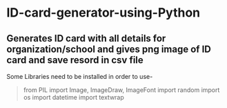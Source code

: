 # ID-card-generator-using-Python
Generates ID card with all details for organization/school and gives png image of ID card and save resord in csv file
--------------------------------------------------------------------------------------------------------------------------------------------------------------------------------
Some Libraries need to be installed in order to use-
>from PIL import Image, ImageDraw, ImageFont
>import random
>import os
>import datetime
>import textwrap
